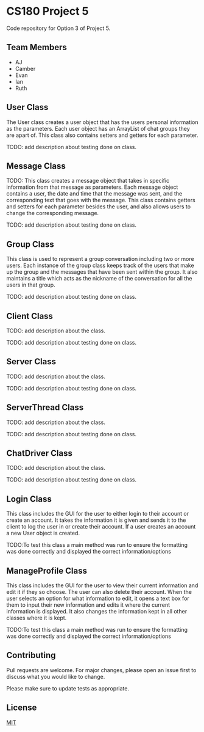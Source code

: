 # CS180 Project 5  

Code repository for Option 3 of Project 5.

## Team Members
* AJ
* Camber
* Evan
* Ian
* Ruth

## User Class

The User class creates a user object that has the users personal information as the parameters. Each user object has an ArrayList of chat groups they are apart of. This class also contains setters and getters for each parameter.

TODO: add description about testing done on class.

## Message Class

TODO: This class creates a message object that takes in specific information from that message as parameters. Each message object contains a user, the date and time that the message was sent, and the corresponding text that goes with the message. This class contains getters and setters for each parameter besides the user, and also allows users to change the corresponding message. 

TODO: add description about testing done on class.

## Group Class

This class is used to represent a group conversation including two or more users. Each instance of the group class keeps track of the users that make up the group and the messages that have been sent within the group. It also maintains a title which acts as the nickname of the conversation for all the users in that group.

TODO: add description about testing done on class.

## Client Class

TODO: add description about the class.

TODO: add description about testing done on class.

## Server Class

TODO: add description about the class.

TODO: add description about testing done on class.

## ServerThread Class

TODO: add description about the class.

TODO: add description about testing done on class.

## ChatDriver Class

TODO: add description about the class.

TODO: add description about testing done on class.

## Login Class

This class includes the GUI for the user to either login to their account or create an account. It takes the information it is given and sends it to the client to log the user in or create their account. If a user creates an account a new User object is created.

TODO:To test this class a main method was run to ensure the formatting was done correctly and displayed the correct information/options

## ManageProfile Class

This class includes the GUI for the user to view their current information and edit it if they so choose. The user can also delete their account. When the user selects an option for what information to edit, it opens a text box for them to input their new information and edits it where the current information is displayed. It also changes the information kept in all other classes where it is kept.

TODO:To test this class a main method was run to ensure the formatting was done correctly and displayed the correct information/options

## Contributing
Pull requests are welcome. For major changes, please open an issue first to discuss what you would like to change.

Please make sure to update tests as appropriate.

## License
[MIT](https://choosealicense.com/licenses/mit/)
